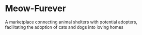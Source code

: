# Meow-Furever
A marketplace connecting animal shelters with potential adopters, facilitating the adoption of cats and dogs into loving homes
